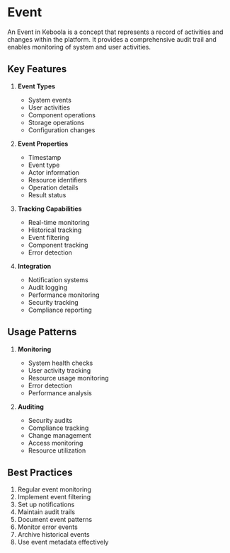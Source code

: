 # Event

An Event in Keboola is a concept that represents a record of activities and changes within the platform. It provides a comprehensive audit trail and enables monitoring of system and user activities.

## Key Features

1. **Event Types**
   - System events
   - User activities
   - Component operations
   - Storage operations
   - Configuration changes

2. **Event Properties**
   - Timestamp
   - Event type
   - Actor information
   - Resource identifiers
   - Operation details
   - Result status

3. **Tracking Capabilities**
   - Real-time monitoring
   - Historical tracking
   - Event filtering
   - Component tracking
   - Error detection

4. **Integration**
   - Notification systems
   - Audit logging
   - Performance monitoring
   - Security tracking
   - Compliance reporting

## Usage Patterns

1. **Monitoring**
   - System health checks
   - User activity tracking
   - Resource usage monitoring
   - Error detection
   - Performance analysis

2. **Auditing**
   - Security audits
   - Compliance tracking
   - Change management
   - Access monitoring
   - Resource utilization

## Best Practices

1. Regular event monitoring
2. Implement event filtering
3. Set up notifications
4. Maintain audit trails
5. Document event patterns
6. Monitor error events
7. Archive historical events
8. Use event metadata effectively 